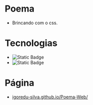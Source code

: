 # Poema
- Brincando com o css.

# Tecnologias

 - ![Static Badge](https://img.shields.io/badge/html-e34c26)
 - ![Static Badge](https://img.shields.io/badge/css-264de4)

# Página

* [igoredu-silva.github.io/Poema-Web/](https://igoredu-silva.github.io/Poema-Web/)

